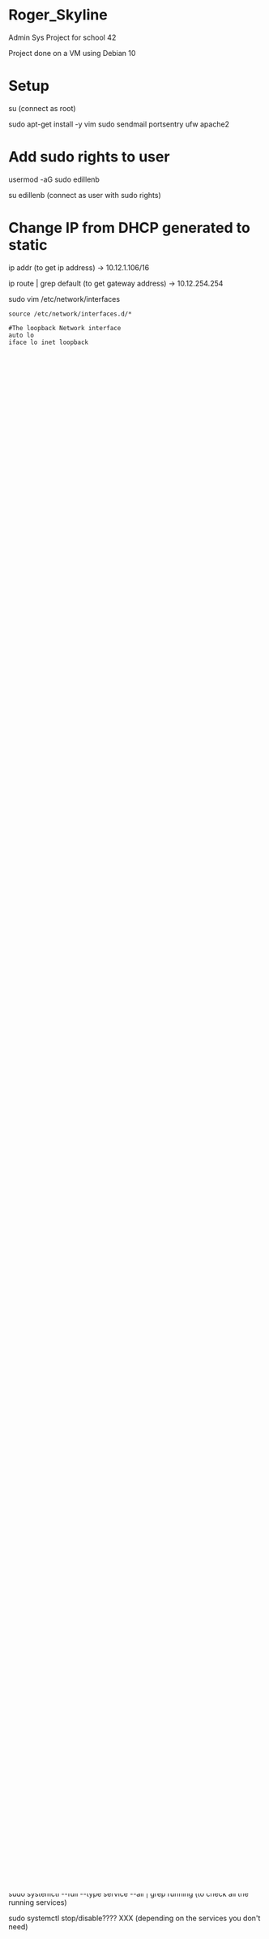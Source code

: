 # Roger_Skyline
Admin Sys Project for school 42

Project done on a VM using Debian 10

# Setup
su (connect as root)

sudo apt-get install -y vim sudo sendmail portsentry ufw apache2

# Add sudo rights to user
usermod -aG sudo edillenb

su edillenb (connect as user with sudo rights)

# Change IP from DHCP generated to static
ip addr (to get ip address) -> 10.12.1.106/16

ip route | grep default (to get gateway address) -> 10.12.254.254

sudo vim /etc/network/interfaces

    source /etc/network/interfaces.d/*
    
    #The loopback Network interface
    auto lo
    iface lo inet loopback
    
    #The primary network interface
    auto enp0s3

sudo vim /etc/network/interfaces/enp0s3

    iface enp0s3 inet static
          address (IP ADDR)
          netmask 255.255.255.252
          gateway (GATEWAY ADDR)

sudo systemctl restart networking

sudo vim /etc/ssh/sshd_config
    
    Port 51188

sudo systemctl restart sshd

# On your local machine, test to connect via ssh to the remote machine: 
ssh edillenb@10.12.1.106 -p 51188

# Now log off and the following is to do on your local machine to enable key auth.
cd ~/.ssh

ssh-copy-id -i id_rsa.pub edillenb@10.12.1.106 -p 51188

# You should now be able to connect through ssh to this user account from your machine without the use of a password
# You can test it:
ssh edillenb@10.12.1.106 -p 51188

# To disable root ssh login and password login:
sudo vim /etc/ssh/sshd_config

    PermitRootLogin no
    
    PubkeyAuthentication yes
    RSAAuthentication yes
    
    PasswordAuthentication no
    
sudo systemctl restart sshd

# Configure FireWall with UFW
sudo ufw enable

sudo ufw default allow outgoing

sudo ufw default deny incoming

sudo ufw default deny forward

sudo ufw limit 51188 (ssh)

sudo ufw allow 80 (http)

sudo ufw allow 443 (https)

source(https://linuxize.com/post/how-to-setup-a-firewall-with-ufw-on-debian-9/)

# Setup DoS protection rules on ports 80 and 443 (ssh port is protected through it's "limit" rule, that would be too restrictive for http and https but ok for ssh) using ufw + IPtables
sudo /etc/ufw/before.rules

right under the line "*filter", add:
    
    :ufw-http - [0:0]
    :ufw-http-logdrop - [0:0]
    
before the line "COMMIT", add:

    ### start DoS Protection ###
    # Enter rule #
    -A ufw-before-input -p tcp --dport 80 -j ufw-http
    -A ufw-before-input -p tcp --dport 443 -j ufw-http

    # Limit connections per Class C
    -A ufw-http -p tcp --syn -m connlimit --connlimit-above 50 --connlimit-mask 24 -j ufw-http-logdrop

    # Limit connections per IP
    -A ufw-http -m state --state NEW -m recent --name conn_per_ip --set
    -A ufw-http -m state --state NEW -m recent --name conn_per_ip --update --seconds 10 --hitcount 20 -j ufw-http-logdrop

    # Limit packets per IP
    -A ufw-http -m recent --name pack_per_ip --set
    -A ufw-http -m recent --name pack_per_ip --update --seconds 1 --hitcount 20 -j ufw-http-logdrop

    # Finally accept
    -A ufw-http -j ACCEPT

    # Log
    -A ufw-http-logdrop -m limit --limit 3/min --limit-burst 10 -j LOG --log-prefix "[UFW HTTP DROP] "
    -A ufw-http-logdrop -j DROP
    ### end ###
 
sudo ufw reload

source (http://lepepe.github.io/sysadmin/2016/01/19/ubuntu-server-ufw.html and http://blog.lavoie.sl/2012/09/protect-webserver-against-dos-attacks.html)
 
# Port scan protection using portsentry
sudo systemctl stop portsentry
 
sudo vim /etc/default/portsentrys
 
        TCP_MODE="atcp"
        UDP_MODE="audp"
        
sudo vim /etc/portsentry/portsentry.conf
 
        BLOCK_UDP="1"
        BLOCK_TCP="1"
        
Also, comment all lines starting with "KILL_ROUTE" besides the following (makes us use iptables for portscan                protection):

        KILL_ROUTE="/sbin/iptables -I INPUT -s $TARGET$ -j DROP"
        
If you want the IP addresses that try to scan you, not to be banned, you can comment the following line:

        KILL_HOSTS_DENY="ALL: $TARGET$ : DENY"
        
Otherwise, anyone who will try to scan you, will be banned through IPtables

sudo systemctl start portsentry

(source: https://fr-wiki.ikoula.com/fr/Se_prot%C3%A9ger_contre_le_scan_de_ports_avec_portsentry)

# Stop the services you do not need
sudo systemctl --full --type service --all | grep running  (to check all the running services)

sudo systemctl stop/disable???? XXX (depending on the services you don't need)
